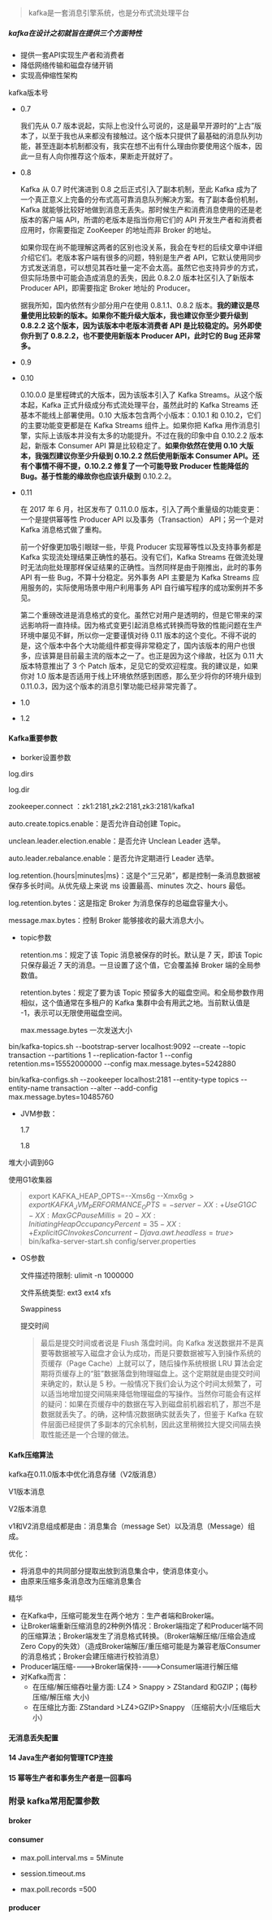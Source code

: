 

> kafka是一套消息引擎系统，也是分布式流处理平台



##### kafka在设计之初就旨在提供三个方面特性

- 提供一套API实现生产者和消费者
- 降低网络传输和磁盘存储开销
- 实现高伸缩性架构

kafka版本号

- 0.7

  我们先从 0.7 版本说起，实际上也没什么可说的，这是最早开源时的“上古”版本了，以至于我也从来都没有接触过。这个版本只提供了最基础的消息队列功能，甚至连副本机制都没有，我实在想不出有什么理由你要使用这个版本，因此一旦有人向你推荐这个版本，果断走开就好了。

- 0.8

  Kafka 从 0.7 时代演进到 0.8 之后正式引入了副本机制，至此 Kafka 成为了一个真正意义上完备的分布式高可靠消息队列解决方案。有了副本备份机制，Kafka 就能够比较好地做到消息无丢失。那时候生产和消费消息使用的还是老版本的客户端 API，所谓的老版本是指当你用它们的 API 开发生产者和消费者应用时，你需要指定 ZooKeeper 的地址而非 Broker 的地址。

  如果你现在尚不能理解这两者的区别也没关系，我会在专栏的后续文章中详细介绍它们。老版本客户端有很多的问题，特别是生产者 API，它默认使用同步方式发送消息，可以想见其吞吐量一定不会太高。虽然它也支持异步的方式，但实际场景中可能会造成消息的丢失，因此 0.8.2.0 版本社区引入了新版本 Producer API，即需要指定 Broker 地址的 Producer。

  据我所知，国内依然有少部分用户在使用 0.8.1.1、0.8.2 版本。**我的建议是尽量使用比较新的版本。如果你不能升级大版本，我也建议你至少要升级到 0.8.2.2 这个版本，因为该版本中老版本消费者 API 是比较稳定的。另外即使你升到了 0.8.2.2，也不要使用新版本 Producer API，此时它的 Bug 还非常多。**

- 0.9

  

- 0.10

  0.10.0.0 是里程碑式的大版本，因为该版本引入了 Kafka Streams。从这个版本起，Kafka 正式升级成分布式流处理平台，虽然此时的 Kafka Streams 还基本不能线上部署使用。0.10 大版本包含两个小版本：0.10.1 和 0.10.2，它们的主要功能变更都是在 Kafka Streams 组件上。如果你把 Kafka 用作消息引擎，实际上该版本并没有太多的功能提升。不过在我的印象中自 0.10.2.2 版本起，新版本 Consumer API 算是比较稳定了。**如果你依然在使用 0.10 大版本，我强烈建议你至少升级到 0.10.2.2 然后使用新版本 Consumer API。还有个事情不得不提，0.10.2.2 修复了一个可能导致 Producer 性能降低的 Bug。基于性能的缘故你也应该升级到** 0.10.2.2。

- 0.11

  在 2017 年 6 月，社区发布了 0.11.0.0 版本，引入了两个重量级的功能变更：一个是提供幂等性 Producer API 以及事务（Transaction） API；另一个是对 Kafka 消息格式做了重构。

  

  前一个好像更加吸引眼球一些，毕竟 Producer 实现幂等性以及支持事务都是 Kafka 实现流处理结果正确性的基石。没有它们，Kafka Streams 在做流处理时无法向批处理那样保证结果的正确性。当然同样是由于刚推出，此时的事务 API 有一些 Bug，不算十分稳定。另外事务 API 主要是为 Kafka Streams 应用服务的，实际使用场景中用户利用事务 API 自行编写程序的成功案例并不多见。

  第二个重磅改进是消息格式的变化。虽然它对用户是透明的，但是它带来的深远影响将一直持续。因为格式变更引起消息格式转换而导致的性能问题在生产环境中屡见不鲜，所以你一定要谨慎对待 0.11 版本的这个变化。不得不说的是，这个版本中各个大功能组件都变得非常稳定了，国内该版本的用户也很多，应该算是目前最主流的版本之一了。也正是因为这个缘故，社区为 0.11 大版本特意推出了 3 个 Patch 版本，足见它的受欢迎程度。我的建议是，如果你对 1.0 版本是否适用于线上环境依然感到困惑，那么至少将你的环境升级到 0.11.0.3，因为这个版本的消息引擎功能已经非常完善了。

- 1.0
- 1.2





#### Kafka重要参数

- borker设置参数

log.dirs

log.dir

zookeeper.connect ：zk1:2181,zk2:2181,zk3:2181/kafka1



auto.create.topics.enable：是否允许自动创建 Topic。

unclean.leader.election.enable：是否允许 Unclean Leader 选举。

auto.leader.rebalance.enable：是否允许定期进行 Leader 选举。



log.retention.{hours|minutes|ms}：这是个“三兄弟”，都是控制一条消息数据被保存多长时间。从优先级上来说 ms 设置最高、minutes 次之、hours 最低。

log.retention.bytes：这是指定 Broker 为消息保存的总磁盘容量大小。

message.max.bytes：控制 Broker 能够接收的最大消息大小。

- topic参数

  retention.ms：规定了该 Topic 消息被保存的时长。默认是 7 天，即该 Topic 只保存最近 7 天的消息。一旦设置了这个值，它会覆盖掉 Broker 端的全局参数值。

  retention.bytes：规定了要为该 Topic 预留多大的磁盘空间。和全局参数作用相似，这个值通常在多租户的 Kafka 集群中会有用武之地。当前默认值是 -1，表示可以无限使用磁盘空间。

  max.message.bytes 一次发送大小  



bin/kafka-topics.sh --bootstrap-server localhost:9092 --create --topic transaction --partitions 1 --replication-factor 1 --config retention.ms=15552000000 --config max.message.bytes=5242880

bin/kafka-configs.sh --zookeeper localhost:2181 --entity-type topics --entity-name transaction --alter --add-config max.message.bytes=10485760



- JVM参数：

  1.7

  1.8

堆大小调到6G  

使用G1收集器

> export KAFKA_HEAP_OPTS=--Xms6g  --Xmx6g$> export KAFKA_JVM_PERFORMANCE_OPTS= -server -XX:+UseG1GC -XX:MaxGCPauseMillis=20 -XX:InitiatingHeapOccupancyPercent=35 -XX:+ExplicitGCInvokesConcurrent -Djava.awt.headless=true$> bin/kafka-server-start.sh config/server.properties

- OS参数

  文件描述符限制: ulimit -n 1000000

  文件系统类型: ext3 ext4 xfs

  Swappiness

  提交时间

  > 最后是提交时间或者说是 Flush 落盘时间。向 Kafka 发送数据并不是真要等数据被写入磁盘才会认为成功，而是只要数据被写入到操作系统的页缓存（Page Cache）上就可以了，随后操作系统根据 LRU 算法会定期将页缓存上的“脏”数据落盘到物理磁盘上。这个定期就是由提交时间来确定的，默认是 5 秒。一般情况下我们会认为这个时间太频繁了，可以适当地增加提交间隔来降低物理磁盘的写操作。当然你可能会有这样的疑问：如果在页缓存中的数据在写入到磁盘前机器宕机了，那岂不是数据就丢失了。的确，这种情况数据确实就丢失了，但鉴于 Kafka 在软件层面已经提供了多副本的冗余机制，因此这里稍微拉大提交间隔去换取性能还是一个合理的做法。





#### Kafk压缩算法

kafka在0.11.0版本中优化消息存储（V2版消息）

V1版本消息

V2版本消息

v1和V2消息组成都是由：消息集合（message Set）以及消息（Message）组成。

优化：

- 将消息中的共同部分提取出放到消息集合中，使消息体变小。
- 由原来压缩多条消息改为压缩消息集合

精华

- 在Kafka中，压缩可能发生在两个地方：生产者端和Broker端。
- 让Broker端重新压缩消息的2种例外情况：Broker端指定了和Producer端不同的压缩算法；Broker端发生了消息格式转换。（Broker端解压缩/压缩会造成Zero Copy的失效）（造成Broker端解压/重压缩可能是为兼容老版Consumer的消息格式；Broker会建压缩进行校验消息）
- Producer端压缩---->Broker端保持---->Consumer端进行解压缩
- 对Kafka而言：
  - 在压缩/解压缩吞吐量方面:  LZ4 > Snappy > ZStandard  和GZIP；(每秒压缩/解压缩 大小)
  - 在压缩比方面: ZStandard >LZ4>GZIP>Snappy （压缩前大小/压缩后大小）



#### 无消息丢失配置







#### 14 Java生产者如何管理TCP连接





#### 15 幂等生产者和事务生产者是一回事吗













### 附录 kafka常用配置参数

#### broker



#### consumer

- max.poll.interval.ms = 5Minute

- session.timeout.ms

- max.poll.records =500

#### producer

